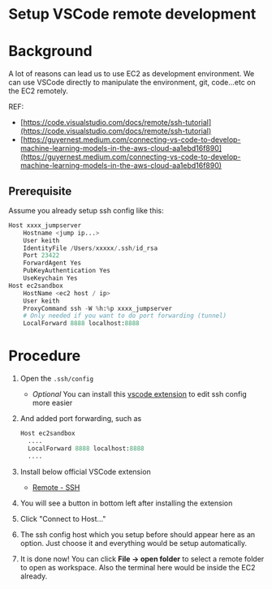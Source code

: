 # Setup VSCode remote development

# Background

A lot of reasons can lead us to use EC2 as development environment.
We can use VSCode directly to manipulate the environment, git, code...etc on the EC2 remotely.

REF:

- [https://code.visualstudio.com/docs/remote/ssh-tutorial](https://code.visualstudio.com/docs/remote/ssh-tutorial)
- [https://guyernest.medium.com/connecting-vs-code-to-develop-machine-learning-models-in-the-aws-cloud-aa1ebd16f890](https://guyernest.medium.com/connecting-vs-code-to-develop-machine-learning-models-in-the-aws-cloud-aa1ebd16f890)

## Prerequisite

Assume you already setup ssh config like this:

```python
Host xxxx_jumpserver
	Hostname <jump ip...>
	User keith
	IdentityFile /Users/xxxxx/.ssh/id_rsa
	Port 23422
	ForwardAgent Yes
	PubKeyAuthentication Yes
	UseKeychain Yes
Host ec2sandbox
	HostName <ec2 host / ip>
	User keith
	ProxyCommand ssh -W %h:%p xxxx_jumpserver
	# Only needed if you want to do port forwarding (tunnel)
	LocalForward 8888 localhost:8888
```

# Procedure

1. Open the `.ssh/config`
    - *Optional* You can install this [vscode extension](https://marketplace.visualstudio.com/items?itemName=ms-vscode-remote.remote-ssh-edit) to edit ssh config more easier
2. And added port forwarding, such as
    
    ```python
    Host ec2sandbox
      ....
      LocalForward 8888 localhost:8888
      ....
    ```
    
3. Install below official VSCode extension
    - [Remote - SSH](https://marketplace.visualstudio.com/items?itemName=ms-vscode-remote.remote-ssh)
4. You will see a button in bottom left after installing the extension
5. Click "Connect to Host..."
6. The ssh config host which you setup before should appear here as an option. Just choose it and everything would be setup automatically.
7. It is done now! You can click **File -> open folder** to select a remote folder to open as workspace. Also the terminal here would be inside the EC2 already.
